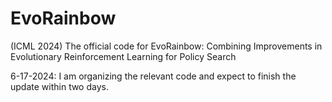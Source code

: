 # EvoRainbow
(ICML 2024) The official code for EvoRainbow: Combining Improvements in Evolutionary Reinforcement Learning for Policy Search

6-17-2024: I am organizing the relevant code and expect to finish the update within two days.
